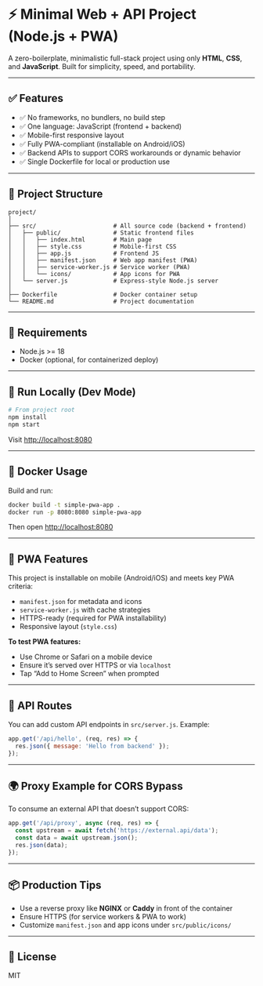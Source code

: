 # ⚡ Minimal Web + API Project (Node.js + PWA)

A zero-boilerplate, minimalistic full-stack project using only **HTML**, **CSS**, and **JavaScript**. Built for simplicity, speed, and portability.

---

## ✅ Features

- ✅ No frameworks, no bundlers, no build step
- ✅ One language: JavaScript (frontend + backend)
- ✅ Mobile-first responsive layout
- ✅ Fully PWA-compliant (installable on Android/iOS)
- ✅ Backend APIs to support CORS workarounds or dynamic behavior
- ✅ Single Dockerfile for local or production use

---

## 📁 Project Structure


```
project/
│
├── src/                      # All source code (backend + frontend)
│   ├── public/               # Static frontend files
│   │   ├── index.html        # Main page
│   │   ├── style.css         # Mobile-first CSS
│   │   ├── app.js            # Frontend JS
│   │   ├── manifest.json     # Web app manifest (PWA)
│   │   ├── service-worker.js # Service worker (PWA)
│   │   └── icons/            # App icons for PWA
│   └── server.js             # Express-style Node.js server
│
├── Dockerfile                # Docker container setup
└── README.md                 # Project documentation
```

---

## 🧱 Requirements

- Node.js >= 18
- Docker (optional, for containerized deploy)

---

## 🚀 Run Locally (Dev Mode)


```bash
# From project root
npm install
npm start
```

Visit [http://localhost:8080](http://localhost:8080)

---

## 🐳 Docker Usage

Build and run:

```bash
docker build -t simple-pwa-app .
docker run -p 8080:8080 simple-pwa-app
```

Then open [http://localhost:8080](http://localhost:8080)

---

## 📱 PWA Features

This project is installable on mobile (Android/iOS) and meets key PWA criteria:
- `manifest.json` for metadata and icons
- `service-worker.js` with cache strategies
- HTTPS-ready (required for PWA installability)
- Responsive layout (`style.css`)

**To test PWA features:**
- Use Chrome or Safari on a mobile device
- Ensure it’s served over HTTPS or via `localhost`
- Tap “Add to Home Screen” when prompted

---

## 🔌 API Routes


You can add custom API endpoints in `src/server.js`. Example:

```js
app.get('/api/hello', (req, res) => {
  res.json({ message: 'Hello from backend' });
});
```

---

## 🌍 Proxy Example for CORS Bypass

To consume an external API that doesn’t support CORS:

```js
app.get('/api/proxy', async (req, res) => {
  const upstream = await fetch('https://external.api/data');
  const data = await upstream.json();
  res.json(data);
});
```

---

## 📦 Production Tips

- Use a reverse proxy like **NGINX** or **Caddy** in front of the container
- Ensure HTTPS (for service workers & PWA to work)
- Customize `manifest.json` and app icons under `src/public/icons/`

---

## 📝 License

MIT
